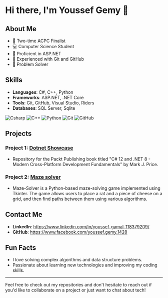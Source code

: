 # Hi there, I'm Youssef Gemy 👋

## About Me

- 🌟 Two-time ACPC Finalist
- 💻 Computer Science Student
- 🚀 Proficient in ASP.NET
- 🔧 Experienced with Git and GitHub
- 🧠 Problem Solver

## Skills

- **Languages**: C#, C++, Python
- **Frameworks**: ASP.NET, .NET Core
- **Tools**: Git, GitHub, Visual Studio, Riders
- **Databases**: SQL Server, Sqlite

![Csharp](https://img.shields.io/badge/-Csharp-blue?style=flat&logo=csharp)
![C++](https://img.shields.io/badge/-C++-blue?style=flat&logo=cplusplus)
![Python](https://img.shields.io/badge/-Python-yellow?style=flat&logo=python)
![Git](https://img.shields.io/badge/-Git-orange?style=flat&logo=git)
![GitHub](https://img.shields.io/badge/-GitHub-lightgrey?style=flat&logo=github)


## Projects

### Project 1: [Dotnet Showcase](https://github.com/YoussefGemy/dotnet_showcase.git)
- Repository for the Packt Publishing book titled "C# 12 and .NET 8 - Modern Cross-Platform Development Fundamentals" by Mark J. Price.

### Project 2: [Maze solver](https://github.com/AhmedYahia74/Maze-Solver.git)
- Maze-Solver is a Python-based maze-solving game implemented using Tkinter. The game allows users to place a rat and a piece of cheese on a grid, and then find paths between them using various algorithms.

  
## Contact Me

- **LinkedIn**: https://www.linkedin.com/in/youssef-gamal-118379209/
- **GitHub**: https://www.facebook.com/youssef.gemy.1428

## Fun Facts

- I love solving complex algorithms and data structure problems.
- Passionate about learning new technologies and improving my coding skills.

---

Feel free to check out my repositories and don't hesitate to reach out if you'd like to collaborate on a project or just want to chat about tech!
